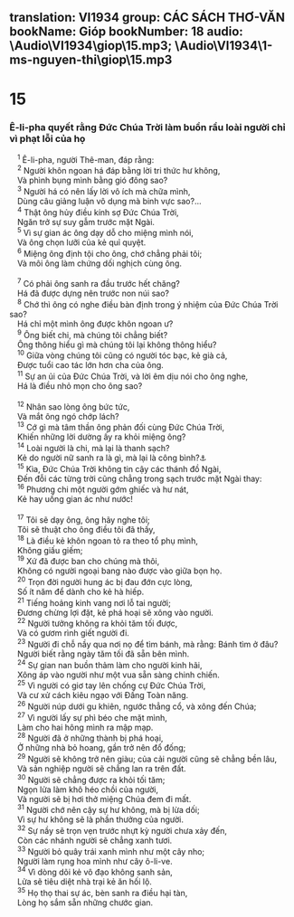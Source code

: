 translation: VI1934
group: CÁC SÁCH THƠ-VĂN
bookName: Gióp 
bookNumber: 18
audio: \Audio\VI1934\giop\15.mp3; \Audio\VI1934\1-ms-nguyen-thi\giop\15.mp3
-------

<div class="title"><h1>15</h1><h3>Ê-li-pha quyết rằng Đức Chúa Trời làm buồn rầu loài người chỉ vì phạt lỗi của họ</h3></div>
<span class="verse giop_15_1"> <sup>1</sup> Ê-li-pha, người Thê-man, đáp rằng: <br/></span>
<span class="verse giop_15_2"> <sup>2</sup> Người khôn ngoan há đáp bằng lời tri thức hư không, <br/> Và phình bụng mình bằng gió đông sao? <br/></span>
<span class="verse giop_15_3"> <sup>3</sup> Người há có nên lấy lời vô ích mà chữa mình, <br/> Dùng câu giảng luận vô dụng mà binh vực sao?… <br/></span>
<span class="verse giop_15_4"> <sup>4</sup> Thật ông hủy điều kính sợ Đức Chúa Trời, <br/> Ngăn trở sự suy gẫm trước mặt Ngài. <br/></span>
<span class="verse giop_15_5"> <sup>5</sup> Vì sự gian ác ông dạy dỗ cho miệng mình nói, <br/> Và ông chọn lưỡi của kẻ quỉ quyệt. <br/></span>
<span class="verse giop_15_6"> <sup>6</sup> Miệng ông định tội cho ông, chớ chẳng phải tôi; <br/> Và môi ông làm chứng dối nghịch cùng ông. <br/> <br/></span>
<span class="verse giop_15_7"> <sup>7</sup> Có phải ông sanh ra đầu trước hết chăng? <br/> Há đã được dựng nên trước non núi sao? <br/></span>
<span class="verse giop_15_8"> <sup>8</sup> Chớ thì ông có nghe điều bàn định trong ý nhiệm của Đức Chúa Trời sao? <br/> Há chỉ một mình ông được khôn ngoan ư? <br/></span>
<span class="verse giop_15_9"> <sup>9</sup> Ông biết chi, mà chúng tôi chẳng biết? <br/> Ông thông hiểu gì mà chúng tôi lại không thông hiểu? <br/></span>
<span class="verse giop_15_10"> <sup>10</sup> Giữa vòng chúng tôi cũng có người tóc bạc, kẻ già cả, <br/> Được tuổi cao tác lớn hơn cha của ông. <br/></span>
<span class="verse giop_15_11"> <sup>11</sup> Sự an ủi của Đức Chúa Trời, và lời êm dịu nói cho ông nghe, <br/> Há là điều nhỏ mọn cho ông sao? <br/> <br/></span>
<span class="verse giop_15_12"> <sup>12</sup> Nhân sao lòng ông bức tức, <br/> Và mắt ông ngó chớp lách? <br/></span>
<span class="verse giop_15_13"> <sup>13</sup> Cớ gì mà tâm thần ông phản đối cùng Đức Chúa Trời, <br/> Khiến những lời dường ấy ra khỏi miệng ông? <br/></span>
<span class="verse giop_15_14"> <sup>14</sup> Loài người là chi, mà lại là thanh sạch? <br/> Kẻ do người nữ sanh ra là gì, mà lại là công bình?<a data-toggle="tooltip" data-placement="bottom" title="Giop 25:4-6">⚓</a><br/></span>
<span class="verse giop_15_15"> <sup>15</sup> Kìa, Đức Chúa Trời không tin cậy các thánh đồ Ngài, <br/> Đến đỗi các từng trời cũng chẳng trong sạch trước mặt Ngài thay: <br/></span>
<span class="verse giop_15_16"> <sup>16</sup> Phương chi một người gớm ghiếc và hư nát, <br/> Kẻ hay uống gian ác như nước! <br/> <br/></span>
<span class="verse giop_15_17"> <sup>17</sup> Tôi sẽ dạy ông, ông hãy nghe tôi; <br/> Tôi sẽ thuật cho ông điều tôi đã thấy, <br/></span>
<span class="verse giop_15_18"> <sup>18</sup> Là điều kẻ khôn ngoan tỏ ra theo tổ phụ mình, <br/> Không giấu giếm; <br/></span>
<span class="verse giop_15_19"> <sup>19</sup> Xứ đã được ban cho chúng mà thôi, <br/> Không có người ngoại bang nào được vào giữa bọn họ. <br/></span>
<span class="verse giop_15_20"> <sup>20</sup> Trọn đời người hung ác bị đau đớn cực lòng, <br/> Số ít năm để dành cho kẻ hà hiếp. <br/></span>
<span class="verse giop_15_21"> <sup>21</sup> Tiếng hoảng kinh vang nơi lỗ tai người; <br/> Đương chừng lợi đặt, kẻ phá hoại sẽ xông vào người. <br/></span>
<span class="verse giop_15_22"> <sup>22</sup> Người tưởng không ra khỏi tăm tối được, <br/> Và có gươm rình giết người đi. <br/></span>
<span class="verse giop_15_23"> <sup>23</sup> Người đi chỗ nầy qua nơi nọ để tìm bánh, mà rằng: Bánh tìm ở đâu? <br/> Người biết rằng ngày tăm tối đã sẵn bên mình. <br/></span>
<span class="verse giop_15_24"> <sup>24</sup> Sự gian nan buồn thảm làm cho người kinh hãi, <br/> Xông áp vào người như một vua sẵn sàng chinh chiến. <br/></span>
<span class="verse giop_15_25"> <sup>25</sup> Vì người có giơ tay lên chống cự Đức Chúa Trời, <br/> Và cư xử cách kiêu ngạo với Đấng Toàn năng. <br/></span>
<span class="verse giop_15_26"> <sup>26</sup> Người núp dưới gu khiên, ngước thẳng cổ, và xông đến Chúa; <br/></span>
<span class="verse giop_15_27"> <sup>27</sup> Vì người lấy sự phì béo che mặt mình, <br/> Làm cho hai hông mình ra mập mạp. <br/></span>
<span class="verse giop_15_28"> <sup>28</sup> Người đã ở những thành bị phá hoại, <br/> Ở những nhà bỏ hoang, gần trở nên đổ đống; <br/></span>
<span class="verse giop_15_29"> <sup>29</sup> Người sẽ không trở nên giàu; của cải người cũng sẽ chẳng bền lâu, <br/> Và sản nghiệp người sẽ chẳng lan ra trên đất. <br/></span>
<span class="verse giop_15_30"> <sup>30</sup> Người sẽ chẳng được ra khỏi tối tăm; <br/> Ngọn lửa làm khô héo chồi của người, <br/> Và người sẽ bị hơi thở miệng Chúa đem đi mất. <br/></span>
<span class="verse giop_15_31"> <sup>31</sup> Người chớ nên cậy sự hư không, mà bị lừa dối; <br/> Vì sự hư không sẽ là phần thưởng của người. <br/></span>
<span class="verse giop_15_32"> <sup>32</sup> Sự nầy sẽ trọn vẹn trước nhựt kỳ người chưa xảy đến, <br/> Còn các nhánh người sẽ chẳng xanh tươi. <br/></span>
<span class="verse giop_15_33"> <sup>33</sup> Người bỏ quây trái xanh mình như một cây nho; <br/> Người làm rụng hoa mình như cây ô-li-ve. <br/></span>
<span class="verse giop_15_34"> <sup>34</sup> Vì dòng dõi kẻ vô đạo không sanh sản, <br/> Lửa sẽ tiêu diệt nhà trại kẻ ăn hối lộ. <br/></span>
<span class="verse giop_15_35"> <sup>35</sup> Họ thọ thai sự ác, bèn sanh ra điều hại tàn, <br/> Lòng họ sắm sẵn những chước gian. <br/></span>

